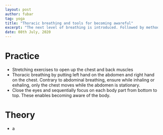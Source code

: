 ```yaml
---
layout: post
author: fubar
tag: yoga
title: "Thoracic breathing and tools for becoming awareful"
excerpt: "The next level of breathing is introduced. Followed by method to become aware of the body"
date: 08th July, 2020
---
```


# Practice
- Stretching exercises to open up the chest and back muscles
- Thoracic breathing by putting left hand on the abdomen and right hand on the chest. Contrary to abdominal breathing, ensure while inhaling or exhaling, only the chest moves while the abdomen is stationary.
- Close the eyes and sequentially focus on each body part from bottom to top. These enables becoming aware of the body.

# Theory
- a
